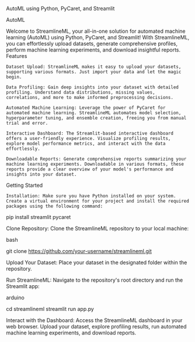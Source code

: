AutoML using Python, PyCaret, and Streamlit

AutoML

Welcome to StreamlineML, your all-in-one solution for automated machine learning (AutoML) using Python, PyCaret, and Streamlit! With StreamlineML, you can effortlessly upload datasets, generate comprehensive profiles, perform machine learning experiments, and download insightful reports.
Features

    Dataset Upload: StreamlineML makes it easy to upload your datasets, supporting various formats. Just import your data and let the magic begin.

    Data Profiling: Gain deep insights into your dataset with detailed profiling. Understand data distributions, missing values, correlations, and more to make informed preprocessing decisions.

    Automated Machine Learning: Leverage the power of PyCaret for automated machine learning. StreamlineML automates model selection, hyperparameter tuning, and ensemble creation, freeing you from manual trial and error.

    Interactive Dashboard: The Streamlit-based interactive dashboard offers a user-friendly experience. Visualize profiling results, explore model performance metrics, and interact with the data effortlessly.

    Downloadable Reports: Generate comprehensive reports summarizing your machine learning experiments. Downloadable in various formats, these reports provide a clear overview of your model's performance and insights into your dataset.

Getting Started

    Installation: Make sure you have Python installed on your system. Create a virtual environment for your project and install the required packages using the following command:

pip install streamlit pycaret

Clone Repository: Clone the StreamlineML repository to your local machine:

bash

git clone https://github.com/your-username/streamlineml.git

Upload Your Dataset: Place your dataset in the designated folder within the repository.

Run StreamlineML: Navigate to the repository's root directory and run the Streamlit app:

arduino

cd streamlineml
streamlit run app.py

Interact with the Dashboard: Access the StreamlineML dashboard in your web browser. Upload your dataset, explore profiling results, run automated machine learning experiments, and download reports.
